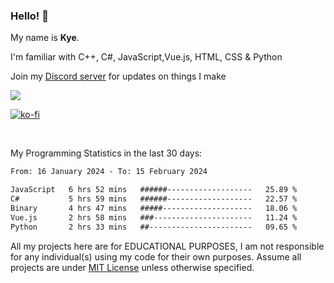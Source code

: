 ### Hello! 👋
My name is **Kye**.

I'm familiar with C++, C#, JavaScript,Vue.js, HTML, CSS & Python

Join my [Discord server](https://discord.gg/wjWwSgm7Ra) for updates on things I make

<a href="https://discord.gg/wjWwSgm7Ra"><img src="https://discord.com/api/guilds/1104598508020957244/widget.png?style=banner2"></a>

[![ko-fi](https://ko-fi.com/img/githubbutton_sm.svg)](https://ko-fi.com/Y8Y4D37MY)

<br>

My Programming Statistics in the last 30 days:
<!--START_SECTION:waka-->

```txt
From: 16 January 2024 - To: 15 February 2024

JavaScript   6 hrs 52 mins   ######-------------------   25.89 %
C#           5 hrs 59 mins   ######-------------------   22.57 %
Binary       4 hrs 47 mins   #####--------------------   18.06 %
Vue.js       2 hrs 58 mins   ###----------------------   11.24 %
Python       2 hrs 33 mins   ##-----------------------   09.65 %
```

<!--END_SECTION:waka-->

All my projects here are for EDUCATIONAL PURPOSES, I am not responsible for any individual(s) using my code for their own purposes. Assume all projects are under [MIT License](https://opensource.org/licenses/MIT) unless otherwise specified.
